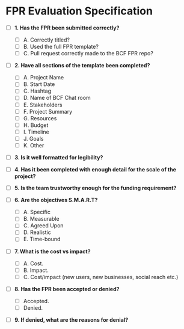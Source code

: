 # FPR Evaluation Specification


- [ ] **1. Has the FPR been submitted correctly?**
  - [ ] A. Correctly titled?
  - [ ] B. Used the full FPR template?
  - [ ] C. Pull request correctly made to the BCF FPR repo?
  
- [ ] **2. Have all sections of the template been completed?**
  - [ ] A. Project Name
  - [ ] B. Start Date
  - [ ] C. Hashtag
  - [ ] D. Name of BCF Chat room
  - [ ] E. Stakeholders
  - [ ] F. Project Summary
  - [ ] G. Resources
  - [ ] H. Budget
  - [ ] I. Timeline
  - [ ] J. Goals
  - [ ] K. Other
  
- [ ] **3. Is it well formatted for legibility?**
  
- [ ] **4. Has it been completed with enough detail for the scale of the project?**

- [ ] **5. Is the team trustworthy enough for the funding requirement?**

- [ ] **6. Are the objectives S.M.A.R.T?**
  - [ ] A. Specific
  - [ ] B. Measurable
  - [ ] C. Agreed Upon
  - [ ] D. Realistic
  - [ ] E. Time-bound 
  
- [ ] **7. What is the cost vs impact?**
  - [ ] A. Cost.
  - [ ] B. Impact.
  - [ ] C. Cost/impact (new users, new businesses, social reach etc.)
  
- [ ] **8. Has the FPR been accepted or denied?**
  - [ ] Accepted.
  - [ ] Denied.
  
- [ ] **9. If denied, what are the reasons for denial?**

